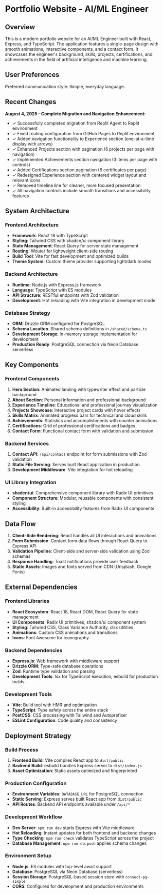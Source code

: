 # Portfolio Website - AI/ML Engineer

## Overview

This is a modern portfolio website for an AI/ML Engineer built with React, Express, and TypeScript. The application features a single-page design with smooth animations, interactive components, and a contact form. It showcases the engineer's background, skills, projects, certifications, and achievements in the field of artificial intelligence and machine learning.

## User Preferences

Preferred communication style: Simple, everyday language.

## Recent Changes

**August 4, 2025 - Complete Migration and Navigation Enhancement:**
- ✓ Successfully completed migration from Replit Agent to Replit environment
- ✓ Fixed routing configuration from GitHub Pages to Replit environment  
- ✓ Added navigation functionality to Experience section (one-at-a-time display with arrows)
- ✓ Enhanced Projects section with pagination (6 projects per page with navigation)
- ✓ Implemented Achievements section navigation (3 items per page with controls)
- ✓ Added Certifications section pagination (6 certificates per page)
- ✓ Redesigned Experience section with centered widget layout and relevant icons
- ✓ Removed timeline line for cleaner, more focused presentation
- ✓ All navigation controls include smooth transitions and accessibility features

## System Architecture

### Frontend Architecture
- **Framework**: React 18 with TypeScript
- **Styling**: Tailwind CSS with shadcn/ui component library
- **State Management**: React Query for server state management
- **Routing**: Wouter for lightweight client-side routing
- **Build Tool**: Vite for fast development and optimized builds
- **Theme System**: Custom theme provider supporting light/dark modes

### Backend Architecture
- **Runtime**: Node.js with Express.js framework
- **Language**: TypeScript with ES modules
- **API Structure**: RESTful endpoints with Zod validation
- **Development**: Hot reloading with Vite integration in development mode

### Database Strategy
- **ORM**: Drizzle ORM configured for PostgreSQL
- **Schema Location**: Shared schema definitions in `/shared/schema.ts`
- **Development Storage**: In-memory storage implementation for development
- **Production Ready**: PostgreSQL connection via Neon Database serverless

## Key Components

### Frontend Components
1. **Hero Section**: Animated landing with typewriter effect and particle background
2. **About Section**: Personal information and professional background
3. **Experience Timeline**: Educational and professional journey visualization
4. **Projects Showcase**: Interactive project cards with hover effects
5. **Skills Matrix**: Animated progress bars for technical and cloud skills
6. **Achievements**: Statistics and accomplishments with counter animations
7. **Certifications**: Grid of professional certifications and badges
8. **Contact Form**: Functional contact form with validation and submission

### Backend Services
1. **Contact API**: `/api/contact` endpoint for form submissions with Zod validation
2. **Static File Serving**: Serves built React application in production
3. **Development Middleware**: Vite integration for hot reloading

### UI Library Integration
- **shadcn/ui**: Comprehensive component library with Radix UI primitives
- **Component Structure**: Modular, reusable components with consistent styling
- **Accessibility**: Built-in accessibility features from Radix UI components

## Data Flow

1. **Client-Side Rendering**: React handles all UI interactions and animations
2. **Form Submission**: Contact form data flows through React Query to Express API
3. **Validation Pipeline**: Client-side and server-side validation using Zod schemas
4. **Response Handling**: Toast notifications provide user feedback
5. **Static Assets**: Images and fonts served from CDN (Unsplash, Google Fonts)

## External Dependencies

### Frontend Libraries
- **React Ecosystem**: React 18, React DOM, React Query for state management
- **UI Components**: Radix UI primitives, shadcn/ui component system
- **Styling**: Tailwind CSS, Class Variance Authority, clsx utilities
- **Animations**: Custom CSS animations and transitions
- **Icons**: Font Awesome for iconography

### Backend Dependencies
- **Express.js**: Web framework with middleware support
- **Drizzle ORM**: Type-safe database operations
- **Zod**: Runtime type validation and parsing
- **Development Tools**: tsx for TypeScript execution, esbuild for production builds

### Development Tools
- **Vite**: Build tool with HMR and optimization
- **TypeScript**: Type safety across the entire stack
- **PostCSS**: CSS processing with Tailwind and Autoprefixer
- **ESLint Configuration**: Code quality and consistency

## Deployment Strategy

### Build Process
1. **Frontend Build**: Vite compiles React app to `dist/public`
2. **Backend Build**: esbuild bundles Express server to `dist/index.js`
3. **Asset Optimization**: Static assets optimized and fingerprinted

### Production Configuration
- **Environment Variables**: `DATABASE_URL` for PostgreSQL connection
- **Static Serving**: Express serves built React app from `dist/public`
- **API Routes**: Backend API endpoints available under `/api/*`

### Development Workflow
- **Dev Server**: `npm run dev` starts Express with Vite middleware
- **Hot Reloading**: Instant updates for both frontend and backend changes
- **Type Checking**: `npm run check` validates TypeScript across the project
- **Database Management**: `npm run db:push` applies schema changes

### Environment Setup
- **Node.js**: ES modules with top-level await support
- **Database**: PostgreSQL via Neon Database (serverless)
- **Session Storage**: PostgreSQL-based session store with `connect-pg-simple`
- **CORS**: Configured for development and production environments